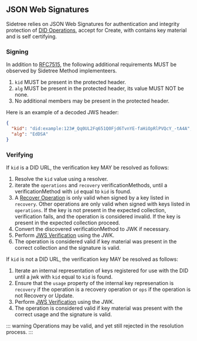 ## JSON Web Signatures

Sidetree relies on JSON Web Signatures for authentication and integrity protection of [DID Operations](https://identity.foundation/sidetree/spec/#did-operations), accept for Create, with contains key material and is self certifying.

### Signing

In addition to [RFC7515](https://tools.ietf.org/html/rfc7515), the following additional requirements MUST be observed by Sidetree Method implementeers.

1. `kid` MUST be present in the protected header.
2. `alg` MUST be present in the protected header, its value MUST NOT be none.
3. No additional members may be present in the protected header.

Here is an example of a decoded JWS header:

```json
{
  "kid": "did:example:123#_Qq0UL2Fq651Q0Fjd6TvnYE-faHiOpRlPVQcY_-tA4A",
  "alg": "EdDSA"
}
```

### Verifying

If `kid` is a DID URL, the verification key MAY be resolved as follows:

1. Resolve the `kid` value using a resolver.
2. iterate the `operations` and `recovery` verificationMethods, until a verificationMethod with `id` equal to `kid` is found.
3. A [Recover Operation](https://identity.foundation/sidetree/spec/#recover) is only valid when signed by a key listed in `recovery`. Other operations are only valid when signed with keys listed in `operations`. If the key is not present in the expected collection, verification fails, and the operation is considered invalid. If the key is present in the expected collection proceed.
3. Convert the discovered verificationMethod to JWK if necessary.
4. Perform [JWS Verification](https://tools.ietf.org/html/rfc7515#section-5.2) using the JWK.
5. The operation is considered valid if key material was present in the correct collection and the signature is valid.


If `kid` is not a DID URL, the verification key MAY be resolved as follows:

1. Iterate an internal representation of keys registered for use with the DID until a jwk with `kid` equal to `kid` is found.
2. Ensure that the `usage` property of the internal key represenation is `recovery` if the operation is a recovery operation or `ops` if the operation is not Recovery or Update.
3. Perform [JWS Verification](https://tools.ietf.org/html/rfc7515#section-5.2) using the JWK.
4. The operation is considered valid if key material was present with the correct usage and the signature is valid.

::: warning
  Operations may be valid, and yet still rejected in the resolution process.
:::